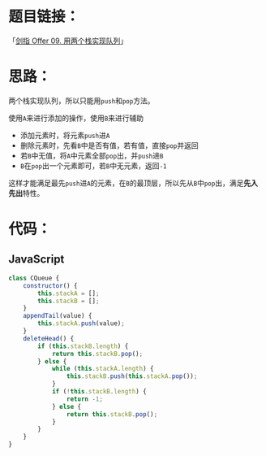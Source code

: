 # 题目链接：

「[剑指 Offer 09. 用两个栈实现队列](https://leetcode-cn.com/problems/yong-liang-ge-zhan-shi-xian-dui-lie-lcof/)」

# 思路：

两个栈实现队列，所以只能用`push`和`pop`方法。

使用`A`来进行添加的操作，使用`B`来进行辅助

- 添加元素时，将元素`push`进`A`
- 删除元素时，先看`B`中是否有值，若有值，直接`pop`并返回
- 若`B`中无值，将`A`中元素全部`pop`出，并`push`进`B`
- `B`在`pop`出一个元素即可，若`B`中无元素，返回`-1`

这样才能满足最先`push`进`A`的元素，在`B`的最顶层，所以先从`B`中`pop`出，满足**先入先出**特性。

# 代码：

## JavaScript

```javascript
class CQueue {
    constructor() {
        this.stackA = [];
        this.stackB = [];
    }
    appendTail(value) {
        this.stackA.push(value);
    }
    deleteHead() {
        if (this.stackB.length) {
            return this.stackB.pop();
        } else {
            while (this.stackA.length) {
                this.stackB.push(this.stackA.pop());
            }
            if (!this.stackB.length) {
                return -1;
            } else {
                return this.stackB.pop();
            }
        }
    }
}
```

